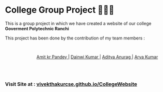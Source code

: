 <h1> College Group Project 👨‍🎓🔭 </h1>
<p>This is a group project in which we have created a website of our college <b>Goverment Polytechnic Ranchi </b></p>

<p>This project has been done by the contribution of my team members :</p>

</br>
<p align="right">
<a href="https://github.com/Amit-Kumar-Pandey-05"> Amit kr Pandey </a> | 
<a href="https://github.com/Dainwi"> Dainwi Kumar </a> |
<a href=""> Aditya Anurag </a> |
<a href="https://github.com/itsaryasharma"> Arya Kumar </a>
</p>

<br></br>
<h3> Visit Site at : <a href="https://vivekthakurcse.github.io/CollegeWebsite/">vivekthakurcse.github.io/CollegeWebsite</a>
